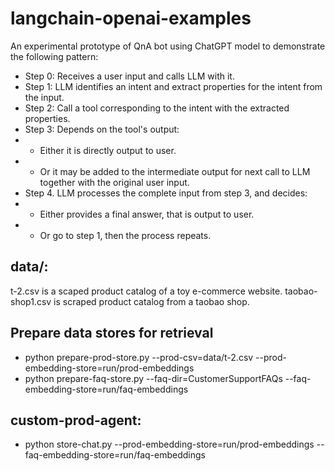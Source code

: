 # langchain-openai-examples
An experimental prototype of QnA bot using ChatGPT model to demonstrate the following pattern:
- Step 0: Receives a user input and calls LLM with it.
- Step 1: LLM identifies an intent and extract properties for the intent from the input.
- Step 2: Call a tool corresponding to the intent with the extracted properties.
- Step 3: Depends on the tool's output:
- - Either it is directly output to user.
- - Or it may be added to the intermediate output for next call to LLM together with the original user input.
- Step 4. LLM processes the complete input from step 3, and decides:
- - Either provides a final answer, that is output to user.
- - Or go to step 1, then the process repeats.

## data/:
t-2.csv is a scaped product catalog of a toy e-commerce website.
taobao-shop1.csv is scraped product catalog from a taobao shop.

## Prepare data stores for retrieval
- python prepare-prod-store.py --prod-csv=data/t-2.csv --prod-embedding-store=run/prod-embeddings
- python prepare-faq-store.py --faq-dir=CustomerSupportFAQs --faq-embedding-store=run/faq-embeddings

## custom-prod-agent:
- python store-chat.py --prod-embedding-store=run/prod-embeddings --faq-embedding-store=run/faq-embeddings

